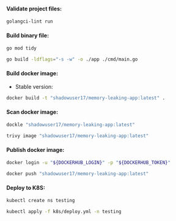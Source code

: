 #### Validate project files:
```bash
golangci-lint run
```

#### Build binary file:
```bash
go mod tidy
```
```bash
go build -ldflags="-s -w" -o ./app ./cmd/main.go
```

#### Build docker image:
- Stable version:
```bash
docker build -t "shadowuser17/memory-leaking-app:latest" .
```

#### Scan docker image:
```bash
dockle "shadowuser17/memory-leaking-app:latest"
```
```bash
trivy image "shadowuser17/memory-leaking-app:latest"
```

#### Publish docker image:
```bash
docker login -u "${DOCKERHUB_LOGIN}" -p "${DOCKERHUB_TOKEN}"
```
```bash
docker push "shadowuser17/memory-leaking-app:latest"
```

#### Deploy to K8S:
```bash
kubectl create ns testing
```
```bash
kubectl apply -f k8s/deploy.yml -n testing
```
